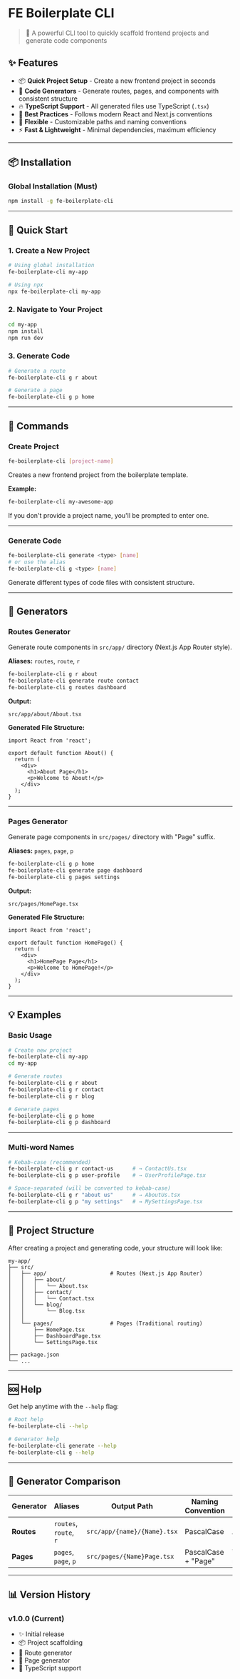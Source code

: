 # FE Boilerplate CLI

> 🚀 A powerful CLI tool to quickly scaffold frontend projects and generate code components

## ✨ Features

- 📦 **Quick Project Setup** - Create a new frontend project in seconds
- 🎨 **Code Generators** - Generate routes, pages, and components with consistent structure
- 🔥 **TypeScript Support** - All generated files use TypeScript (`.tsx`)
- 💅 **Best Practices** - Follows modern React and Next.js conventions
- 🎯 **Flexible** - Customizable paths and naming conventions
- ⚡ **Fast & Lightweight** - Minimal dependencies, maximum efficiency

---

## 📦 Installation

### Global Installation (Must)

```bash
npm install -g fe-boilerplate-cli
```

---

## 🚀 Quick Start

### 1. Create a New Project

```bash
# Using global installation
fe-boilerplate-cli my-app

# Using npx
npx fe-boilerplate-cli my-app
```

### 2. Navigate to Your Project

```bash
cd my-app
npm install
npm run dev
```

### 3. Generate Code

```bash
# Generate a route
fe-boilerplate-cli g r about

# Generate a page
fe-boilerplate-cli g p home
```

---

## 📖 Commands

### Create Project

```bash
fe-boilerplate-cli [project-name]
```

Creates a new frontend project from the boilerplate template.

**Example:**
```bash
fe-boilerplate-cli my-awesome-app
```

If you don't provide a project name, you'll be prompted to enter one.

---

### Generate Code

```bash
fe-boilerplate-cli generate <type> [name]
# or use the alias
fe-boilerplate-cli g <type> [name]
```

Generate different types of code files with consistent structure.

---

## 🎨 Generators

### Routes Generator

Generate route components in `src/app/` directory (Next.js App Router style).

**Aliases:** `routes`, `route`, `r`

```bash
fe-boilerplate-cli g r about
fe-boilerplate-cli generate route contact
fe-boilerplate-cli g routes dashboard
```

**Output:**
```
src/app/about/About.tsx
```

**Generated File Structure:**
```tsx
import React from 'react';

export default function About() {
  return (
    <div>
      <h1>About Page</h1>
      <p>Welcome to About!</p>
    </div>
  );
}
```

---

### Pages Generator

Generate page components in `src/pages/` directory with "Page" suffix.

**Aliases:** `pages`, `page`, `p`

```bash
fe-boilerplate-cli g p home
fe-boilerplate-cli generate page dashboard
fe-boilerplate-cli g pages settings
```

**Output:**
```
src/pages/HomePage.tsx
```

**Generated File Structure:**
```tsx
import React from 'react';

export default function HomePage() {
  return (
    <div>
      <h1>HomePage Page</h1>
      <p>Welcome to HomePage!</p>
    </div>
  );
}
```

---


## 💡 Examples

### Basic Usage

```bash
# Create new project
fe-boilerplate-cli my-app
cd my-app

# Generate routes
fe-boilerplate-cli g r about
fe-boilerplate-cli g r contact
fe-boilerplate-cli g r blog

# Generate pages
fe-boilerplate-cli g p home
fe-boilerplate-cli g p dashboard
```
---

### Multi-word Names

```bash
# Kebab-case (recommended)
fe-boilerplate-cli g r contact-us      # → ContactUs.tsx
fe-boilerplate-cli g p user-profile    # → UserProfilePage.tsx

# Space-separated (will be converted to kebab-case)
fe-boilerplate-cli g r "about us"      # → AboutUs.tsx
fe-boilerplate-cli g p "my settings"   # → MySettingsPage.tsx
```

---

## 📂 Project Structure

After creating a project and generating code, your structure will look like:

```
my-app/
├── src/
│   ├── app/                    # Routes (Next.js App Router)
│   │   ├── about/
│   │   │   └── About.tsx
│   │   ├── contact/
│   │   │   └── Contact.tsx
│   │   └── blog/
│   │       └── Blog.tsx
│   │
│   └── pages/                  # Pages (Traditional routing)
│       ├── HomePage.tsx
│       ├── DashboardPage.tsx
│       └── SettingsPage.tsx
│
├── package.json
└── ...
```

---

## 🆘 Help

Get help anytime with the `--help` flag:

```bash
# Root help
fe-boilerplate-cli --help

# Generator help
fe-boilerplate-cli generate --help
fe-boilerplate-cli g --help
```

---

## 🎯 Generator Comparison

| Generator | Aliases | Output Path | Naming Convention | Use Case |
|-----------|---------|-------------|-------------------|----------|
| **Routes** | `routes`, `route`, `r` | `src/app/{name}/{Name}.tsx` | PascalCase | Next.js App Router |
| **Pages** | `pages`, `page`, `p` | `src/pages/{Name}Page.tsx` | PascalCase + "Page" | Traditional routing |

---

## 📊 Version History

### v1.0.0 (Current)
- ✨ Initial release
- 📦 Project scaffolding
- 🎨 Route generator
- 📄 Page generator
- 💅 TypeScript support
